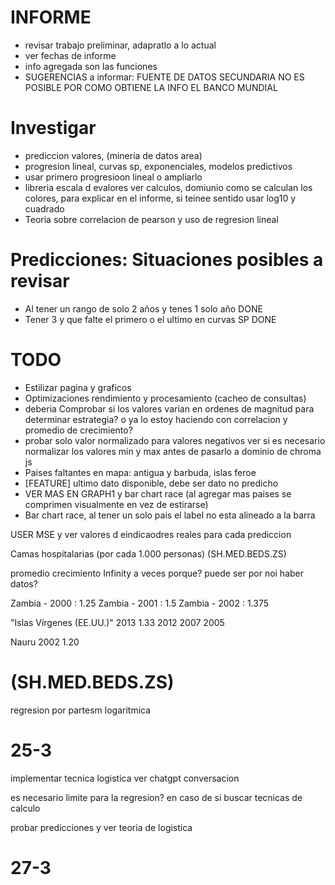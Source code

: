 # INFORME

- revisar trabajo preliminar, adapratlo a lo actual
- ver fechas de informe
- info agregada son las funciones
- SUGERENCIAS a informar: FUENTE DE DATOS SECUNDARIA NO ES POSIBLE POR COMO OBTIENE LA INFO EL BANCO MUNDIAL

# Investigar

- prediccion valores, (mineria de datos area)
- progresion lineal, curvas sp, exponenciales, modelos predictivos
- usar primero progresioon lineal o ampliarlo
- libreria escala d evalores ver calculos, domiunio como se calculan los colores, para explicar en el informe, si teinee sentido usar log10 y cuadrado
- Teoria sobre correlacion de pearson y uso de regresion lineal

# Predicciones: Situaciones posibles a revisar

- Al tener un rango de solo 2 años y tenes 1 solo año DONE
- Tener 3 y que falte el primero o el ultimo en curvas SP DONE

# TODO

- Estilizar pagina y graficos
- Optimizaciones rendimiento y procesamiento (cacheo de consultas)
- deberia Comprobar si los valores varian en ordenes de magnitud para determinar estrategia? o ya lo estoy haciendo con correlacion y promedio de crecimiento?
- probar solo valor normalizado para valores negativos
  ver si es necesario normalizar los valores min y max antes de pasarlo a dominio de chroma js
- Paises faltantes en mapa: antigua y barbuda, islas feroe
- [FEATURE] ultimo dato disponible, debe ser dato no predicho
- VER MAS EN GRAPH1 y bar chart race (al agregar mas paises se comprimen visualmente en vez de estirarse)
- Bar chart race, al tener un solo pais el label no esta alineado a la barra
<!--  -->

<!-- Temas conceptuales faltantes -->

USER MSE y ver valores d eindicaodres reales para cada prediccion

Camas hospitalarias (por cada 1.000 personas) (SH.MED.BEDS.ZS)

promedio crecimiento Infinity a veces porque? puede ser por noi haber datos?

<!-- Promedio crecimiento paises de ejemplo a tester:  -->

Zambia - 2000 : 1.25
Zambia - 2001 : 1.5
Zambia - 2002 : 1.375

"Islas Vírgenes (EE.UU.)" 2013 1.33
2012
2007
2005

Nauru 2002 1.20

# (SH.MED.BEDS.ZS)

regresion por partesm logaritmica

# 25-3

implementar tecnica logistica ver chatgpt conversacion

es necesario limite para la regresion? en caso de si buscar tecnicas de calculo

probar predicciones y ver teoria de logistica



# 27-3


